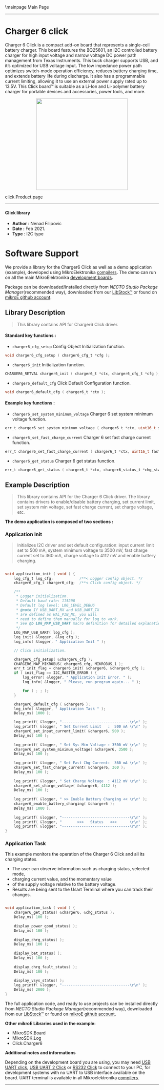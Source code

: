 \mainpage Main Page

---
# Charger 6 click

Charger 6 Click is a compact add-on board that represents a single-cell battery charger. This board features the BQ25601, an I2C controlled battery charger for high input voltage and narrow voltage DC power path management from Texas Instruments. This buck charger supports USB, and it’s optimized for USB voltage input. The low impedance power path optimizes switch-mode operation efficiency, reduces battery charging time, and extends battery life during discharge. It also has a programmable current limiting, allowing it to use an external power supply rated up to 13.5V. This Click board™ is suitable as a Li-Ion and Li-polymer battery charger for portable devices and accessories, power tools, and more.

<p align="center">
  <img src="https://download.mikroe.com/images/click_for_ide/charger6_click.png" height=300px>
</p>

[click Product page](https://www.mikroe.com/charger-6-click)

---


#### Click library

- **Author**        : Nenad Filipovic
- **Date**          : Feb 2021.
- **Type**          : I2C type


# Software Support

We provide a library for the Charger6 Click
as well as a demo application (example), developed using MikroElektronika
[compilers](https://www.mikroe.com/necto-studio).
The demo can run on all the main MikroElektronika [development boards](https://www.mikroe.com/development-boards).

Package can be downloaded/installed directly from *NECTO Studio Package Manager*(recommended way), downloaded from our [LibStock&trade;](https://libstock.mikroe.com) or found on [mikroE github account](https://github.com/MikroElektronika/mikrosdk_click_v2/tree/master/clicks).

## Library Description

> This library contains API for Charger6 Click driver.

#### Standard key functions :

- `charger6_cfg_setup` Config Object Initialization function.
```c
void charger6_cfg_setup ( charger6_cfg_t *cfg );
```

- `charger6_init` Initialization function.
```c
CHARGER6_RETVAL charger6_init ( charger6_t *ctx, charger6_cfg_t *cfg );
```

- `charger6_default_cfg` Click Default Configuration function.
```c
void charger6_default_cfg ( charger6_t *ctx );
```

#### Example key functions :

- `charger6_set_system_minimum_voltage` Charger 6 set system minimum voltage function.
```c
err_t charger6_set_system_minimum_voltage ( charger6_t *ctx, uint16_t sys_min_voltage );
```

- `charger6_set_fast_charge_current` Charger 6 set fast charge current function.
```c
err_t charger6_set_fast_charge_current ( charger6_t *ctx, uint16_t fast_chg_current );
```

- `charger6_get_status` Charger 6 get status function.
```c
err_t charger6_get_status ( charger6_t *ctx, charger6_status_t *chg_status );
```

## Example Description

> This library contains API for the Charger 6 Click driver.
> The library contains drivers to enable/disable battery charging, 
> set current limit, set system min voltage, set fast charge current,
> set charge voltage, etc.

**The demo application is composed of two sections :**

### Application Init

> Initializes I2C driver and set default configuration:
> input current limit set to 500 mA, system minimum voltage to 3500 mV,
> fast charge current set to 360 mA, charge voltage to 4112 mV and
> enable battery charging. 

```c

void application_init ( void ) {
    log_cfg_t log_cfg;            /**< Logger config object. */
    charger6_cfg_t charger6_cfg;  /**< Click config object. */

    /** 
     * Logger initialization.
     * Default baud rate: 115200
     * Default log level: LOG_LEVEL_DEBUG
     * @note If USB_UART_RX and USB_UART_TX 
     * are defined as HAL_PIN_NC, you will 
     * need to define them manually for log to work. 
     * See @b LOG_MAP_USB_UART macro definition for detailed explanation.
     */
    LOG_MAP_USB_UART( log_cfg );
    log_init( &logger, &log_cfg );
    log_info( &logger, " Application Init " );

    // Click initialization.

    charger6_cfg_setup( &charger6_cfg );
    CHARGER6_MAP_MIKROBUS( charger6_cfg, MIKROBUS_1 );
    err_t init_flag = charger6_init( &charger6, &charger6_cfg );
    if ( init_flag == I2C_MASTER_ERROR ) {
        log_error( &logger, " Application Init Error. " );
        log_info( &logger, " Please, run program again... " );

        for ( ; ; );
    }

    charger6_default_cfg ( &charger6 );
    log_info( &logger, " Application Task " );
    Delay_ms( 1000 );

    log_printf( &logger, "-------------------------------\r\n" );
    log_printf( &logger, " Set Current Limit   :  500 mA \r\n" );
    charger6_set_input_current_limit( &charger6, 500 );
    Delay_ms( 100 );
    
    log_printf( &logger, " Set Sys Min Voltage : 3500 mV \r\n" );
    charger6_set_system_minimum_voltage( &charger6, 3500 );
    Delay_ms( 100 );
    
    log_printf( &logger, " Set Fast Chg Current:  360 mA \r\n" );
    charger6_set_fast_charge_current( &charger6, 360 );
    Delay_ms( 100 );
    
    log_printf( &logger, " Set Charge Voltage  : 4112 mV \r\n" );
    charger6_set_charge_voltage( &charger6, 4112 );
    Delay_ms( 100 );
    
    log_printf( &logger, " >> Enable Battery Charging << \r\n" );
    charger6_enable_battery_charging( &charger6 );
    Delay_ms( 1000 );
    
    log_printf( &logger, "-------------------------------\r\n" );
    log_printf( &logger, "       >>>   Status   <<<      \r\n" );
    log_printf( &logger, "-------------------------------\r\n" );
}

```

### Application Task

This example monitors the operation of the Charger 6 Click and all its charging states. 
 * The user can observe information such as charging status, selected mode, 
 * charging current value, and the momentary value 
 * of the supply voltage relative to the battery voltage.
 * Results are being sent to the Usart Terminal where you can track their changes.

```c

void application_task ( void ) {
    charger6_get_status( &charger6, &chg_status );
    Delay_ms( 100 );
    
    display_power_good_status( );
    Delay_ms( 100 );
    
    display_chrg_status( );
    Delay_ms( 100 );
    
    display_bat_status( );
    Delay_ms( 100 );
    
    display_chrg_fault_status( );
    Delay_ms( 100 );
    
    display_vsys_status( );
    log_printf( &logger, "-------------------------------\r\n" );
    Delay_ms( 2000 );
}

```

The full application code, and ready to use projects can be installed directly from *NECTO Studio Package Manager*(recommended way), downloaded from our [LibStock&trade;](https://libstock.mikroe.com) or found on [mikroE github account](https://github.com/MikroElektronika/mikrosdk_click_v2/tree/master/clicks).

**Other mikroE Libraries used in the example:**

- MikroSDK.Board
- MikroSDK.Log
- Click.Charger6

**Additional notes and informations**

Depending on the development board you are using, you may need
[USB UART click](https://www.mikroe.com/usb-uart-click),
[USB UART 2 Click](https://www.mikroe.com/usb-uart-2-click) or
[RS232 Click](https://www.mikroe.com/rs232-click) to connect to your PC, for
development systems with no UART to USB interface available on the board. UART
terminal is available in all Mikroelektronika
[compilers](https://shop.mikroe.com/compilers).

---
